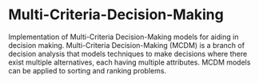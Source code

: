# Multi-Criteria-Decision-Making

Implementation of Multi-Criteria Decision-Making models for aiding in decision making. Multi-Criteria Decision-Making (MCDM) is a branch of decision analysis that models techniques to make decisions where there exist multiple alternatives, each having multiple attributes. MCDM models can be applied to sorting and ranking problems. 
